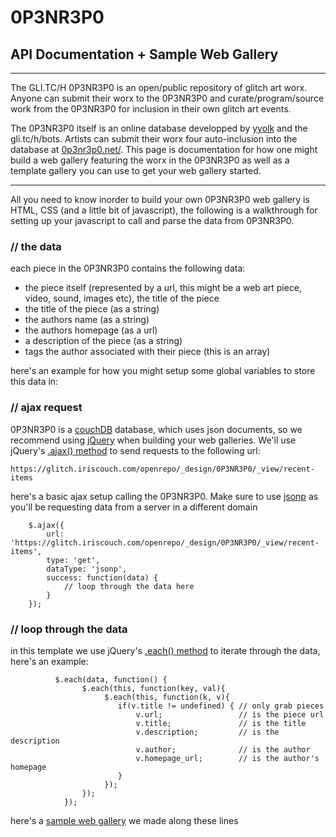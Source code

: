 # 0P3NR3P0 
## API Documentation + Sample Web Gallery 
* * * * 

The GLI.TC/H 0P3NR3P0 is an open/public repository of glitch art worx. Anyone can submit their worx to the 0P3NR3P0 and curate/program/source work from the 0P3NR3P0 for inclusion in their own glitch art events.

The 0P3NR3P0 itself is an online database developped by [yyolk](https://github.com/yyolk) and the gli.tc/h/bots. Artists can submit their worx four auto-inclusion into the database at [0p3nr3p0.net/](http://0p3nr3p0.net/). This page is documentation for how one might build a web gallery featuring the worx in the 0P3NR3P0 as well as a template gallery you can use to get your web gallery started.

* * * * 

All you need to know inorder to build your own 0P3NR3P0 web gallery is HTML, CSS (and a little bit of javascript), the following is a walkthrough for setting up your javascript to call and parse the data from 0P3NR3P0.


### // the data

each piece in the 0P3NR3P0 contains the following data:
* the piece itself (represented by a url, this might be a web art piece, video, sound, images etc), the title of the piece 
* the title of the piece (as a string)
* the authors name (as a string)
* the authors homepage (as a url)
* a description of the piece (as a string)
* tags the author associated with their piece (this is an array)

here's an example for how you might setup some global variables to store this data in:

### // ajax request

0P3NR3P0 is a [couchDB](http://couchdb.apache.org/) database, which uses json documents, so we recommend using [jQuery](http://jquery.com/) when building your web galleries. We'll use jQuery's [.ajax() method](http://api.jquery.com/jQuery.ajax/) to send requests to the following url: 

    https://glitch.iriscouch.com/openrepo/_design/0P3NR3P0/_view/recent-items

here's a basic ajax setup calling the 0P3NR3P0. Make sure to use [jsonp](http://en.wikipedia.org/wiki/JSONP) as you'll be requesting data from a server in a different domain

        $.ajax({
            url: 'https://glitch.iriscouch.com/openrepo/_design/0P3NR3P0/_view/recent-items',
            type: 'get',
            dataType: 'jsonp',
            success: function(data) {            
                // loop through the data here
            }
        });

### // loop through the data

in this template we use jQuery's [.each() method](http://api.jquery.com/each/) to iterate through the data, here's an example:

              $.each(data, function() {
                    $.each(this, function(key, val){
                         $.each(this, function(k, v){
                            if(v.title != undefined) { // only grab pieces
                                v.url;                 // is the piece url 
                                v.title;               // is the title
                                v.description;         // is the description
                                v.author;              // is the author
                                v.homepage_url;        // is the author's homepage
                            }
                         });
                    });                    
                });


here's a [sample web gallery](http://gli.tc/h/0P3NR3P0_sample_gallery/) we made along these lines